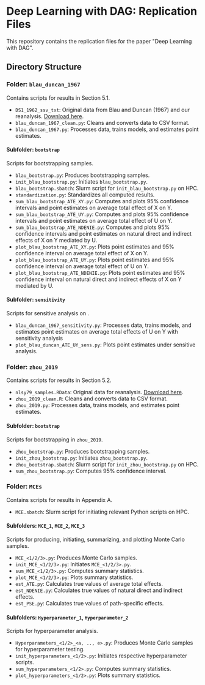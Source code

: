 # Deep Learning with DAG: Replication Files

This repository contains the replication files for the paper "Deep Learning with DAG".

## Directory Structure

### Folder: `blau_duncan_1967`
Contains scripts for results in Section 5.1.

- `DS1_1962_ssv_txt`: Original data from Blau and Duncan (1967) and our reanalysis. [Download here](https://scholar.harvard.edu/files/xzhou/files/zhou2019_college_replication.zip).
- `blau_duncan_1967_clean.py`: Cleans and converts data to CSV format.
- `blau_duncan_1967.py`: Processes data, trains models, and estimates point estimates.

#### Subfolder: `bootstrap`
Scripts for bootstrapping samples.

- `blau_bootstrap.py`: Produces bootstrapping samples.
- `init_blau_bootstrap.py`: Initiates `blau_bootstrap.py`.
- `blau_bootstrap.sbatch`: Slurm script for `init_blau_bootstrap.py` on HPC.
- `standardization.py`: Standardizes all computed results.
- `sum_blau_bootstrap_ATE_XY.py`: Computes and plots 95% confidence intervals and point estimates on average total effect of X on Y.
- `sum_blau_bootstrap_ATE_UY.py`: Computes and plots 95% confidence intervals and point estimates on average total effect of U on Y.
- `sum_blau_bootstrap_ATE_NDENIE.py`: Computes and plots 95% confidence intervals and point estimates on natural direct and indirect effects of X on Y mediated by U.
- `plot_blau_bootstrap_ATE_XY.py`: Plots point estimates and 95% confidence interval on average total effect of X on Y.
- `plot_blau_bootstrap_ATE_UY.py`: Plots point estimates and 95% confidence interval on average total effect of U on Y.
- `plot_blau_bootstrap_ATE_NDENIE.py`: Plots point estimates and 95% confidence interval on natural direct and indirect effects of X on Y mediated by U.

#### Subfolder: `sensitivity`
Scripts for sensitive analysis on .

- `blau_duncan_1967_sensitivity.py`: Processes data, trains models, and estimates point estimates on average total effects of U on Y with sensitivity analysis
- `plot_blau_duncan_ATE_UY_sens.py`: Plots point estimates under sensitive analysis.

### Folder: `zhou_2019`
Contains scripts for results in Section 5.2.

- `nlsy79_samples.RData`: Original data for reanalysis. [Download here](https://scholar.harvard.edu/files/xzhou/files/zhou2019_college_replication.zip).
- `zhou_2019_clean.R`: Cleans and converts data to CSV format.
- `zhou_2019.py`: Processes data, trains models, and estimates point estimates.

#### Subfolder: `bootstrap`
Scripts for bootstrapping in `zhou_2019`.

- `zhou_bootstrap.py`: Produces bootstrapping samples.
- `init_zhou_bootstrap.py`: Initiates `zhou_bootstrap.py`.
- `zhou_bootstrap.sbatch`: Slurm script for `init_zhou_bootstrap.py` on HPC.
- `sum_zhou_bootstrap.py`: Computes 95% confidence interval.

### Folder: `MCEs`
Contains scripts for results in Appendix A.

- `MCE.sbatch`: Slurm script for initiating relevant Python scripts on HPC.

#### Subfolders: `MCE_1`, `MCE_2`, `MCE_3`
Scripts for producing, initiating, summarizing, and plotting Monte Carlo samples.

- `MCE_<1/2/3>.py`: Produces Monte Carlo samples.
- `init_MCE_<1/2/3>.py`: Initiates `MCE_<1/2/3>.py`.
- `sum_MCE_<1/2/3>.py`: Computes summary statistics.
- `plot_MCE_<1/2/3>.py`: Plots summary statistics.
- `est_ATE.py`: Calculates true values of average total effects.
- `est_NDENIE.py`: Calculates true values of natural direct and indirect effects.
- `est_PSE.py`: Calculates true values of path-specific effects.

#### Subfolders: `Hyperparameter_1`, `Hyperparameter_2`
Scripts for hyperparameter analysis.

- `Hyperparameters_<1/2>_<a, .., e>.py`: Produces Monte Carlo samples for hyperparameter testing.
- `init_hyperparameters_<1/2>.py`: Initiates respective hyperparameter scripts.
- `sum_hyperparameters_<1/2>.py`: Computes summary statistics.
- `plot_hyperparameters_<1/2>.py`: Plots summary statistics.
